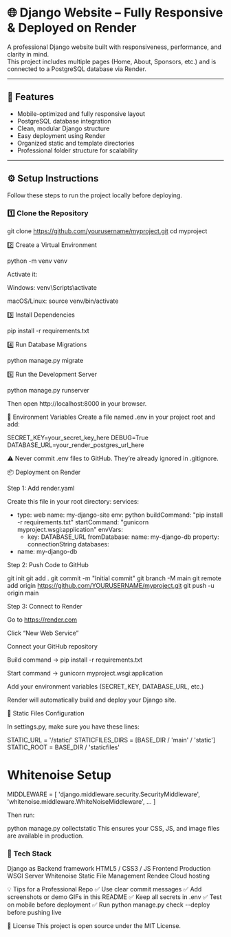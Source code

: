 # 🌐 Django Website – Fully Responsive & Deployed on Render

A professional Django website built with responsiveness, performance, and clarity in mind.  
This project includes multiple pages (Home, About, Sponsors, etc.) and is connected to a PostgreSQL database via Render.

---

## 🚀 Features

- Mobile-optimized and fully responsive layout  
- PostgreSQL database integration  
- Clean, modular Django structure  
- Easy deployment using Render  
- Organized static and template directories  
- Professional folder structure for scalability  

---

## ⚙️ Setup Instructions

Follow these steps to run the project locally before deploying.

### 1️⃣ Clone the Repository

git clone https://github.com/yourusername/myproject.git
cd myproject

2️⃣ Create a Virtual Environment

python -m venv venv

Activate it:

Windows: venv\Scripts\activate

macOS/Linux: source venv/bin/activate

3️⃣ Install Dependencies

pip install -r requirements.txt

4️⃣ Run Database Migrations

python manage.py migrate

5️⃣ Run the Development Server

python manage.py runserver

Then open http://localhost:8000 in your browser.

🧾 Environment Variables
Create a file named .env in your project root and add:

SECRET_KEY=your_secret_key_here
DEBUG=True
DATABASE_URL=your_render_postgres_url_here

⚠️ Never commit .env files to GitHub. They’re already ignored in .gitignore.

📦 Deployment on Render

Step 1: Add render.yaml

Create this file in your root directory:
services:
  - type: web
    name: my-django-site
    env: python
    buildCommand: "pip install -r requirements.txt"
    startCommand: "gunicorn myproject.wsgi:application"
    envVars:
      - key: DATABASE_URL
        fromDatabase:
          name: my-django-db
          property: connectionString
databases:
  - name: my-django-db

    
Step 2: Push Code to GitHub

git init
git add .
git commit -m "Initial commit"
git branch -M main
git remote add origin https://github.com/YOURUSERNAME/myproject.git
git push -u origin main

Step 3: Connect to Render

Go to https://render.com

Click “New Web Service”

Connect your GitHub repository

Build command → pip install -r requirements.txt

Start command → gunicorn myproject.wsgi:application

Add your environment variables (SECRET_KEY, DATABASE_URL, etc.)

Render will automatically build and deploy your Django site.

🧠 Static Files Configuration

In settings.py, make sure you have these lines:

STATIC_URL = '/static/'
STATICFILES_DIRS = [BASE_DIR / 'main' / 'static']
STATIC_ROOT = BASE_DIR / 'staticfiles'

# Whitenoise Setup

MIDDLEWARE = [
    'django.middleware.security.SecurityMiddleware',
    'whitenoise.middleware.WhiteNoiseMiddleware',
    ...
]

Then run:

python manage.py collectstatic
This ensures your CSS, JS, and image files are available in production.

### 🧰 Tech Stack
Django as	Backend framework
HTML5 / CSS3 / JS	Frontend
Production WSGI Server
Whitenoise Static File Management
Rendee Cloud hosting

💡 Tips for a Professional Repo
✅ Use clear commit messages
✅ Add screenshots or demo GIFs in this README
✅ Keep all secrets in .env
✅ Test on mobile before deployment
✅ Run python manage.py check --deploy before pushing live

🏁 License
This project is open source under the MIT License.
